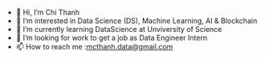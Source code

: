 - 👋 Hi, I’m Chi Thanh
- 👀 I’m interested in Data Science (DS), Machine Learning, AI & Blockchain
- 🌱 I’m currently learning DataScience at Unviversity of Science
- 💞️ I’m looking for work to get a job as Data Engineer Intern
- 📫 How to reach me :mcthanh.data@gmail.com

<!---
Chthanh/Chthanh is a ✨ special ✨ repository because its `README.md` (this file) appears on your GitHub profile.
You can click the Preview link to take a look at your changes.
--->
